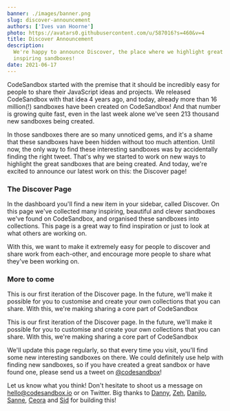 ```yaml
---
banner: ./images/banner.png
slug: discover-announcement
authors: ['Ives van Hoorne']
photo: https://avatars0.githubusercontent.com/u/587016?s=460&v=4
title: Discover Announcement
description:
  We're happy to announce Discover, the place where we highlight great and
  inspiring sandboxes!
date: 2021-06-17
---
```


CodeSandbox started with the premise that it should be incredibly easy for
people to share their JavaScript ideas and projects. We released CodeSandbox
with that idea 4 years ago, and today, already more than 16 million(!) sandboxes
have been created on CodeSandbox! And that number is growing quite fast, even in
the last week alone we've seen 213 thousand new sandboxes being created.

In those sandboxes there are so many unnoticed gems, and it's a shame that these
sandboxes have been hidden without too much attention. Until now, the only way
to find these interesting sandboxes was by accidentally finding the right tweet.
That's why we started to work on new ways to highlight the great sandboxes that
are being created. And today, we're excited to announce our latest work on this:
the Discover page!

### The Discover Page

In the dashboard you'll find a new item in your sidebar, called Discover. On
this page we've collected many inspiring, beautiful and clever sandboxes we've
found on CodeSandbox, and organised these sandboxes into collections. This page
is a great way to find inspiration or just to look at what others are working
on.

With this, we want to make it extremely easy for people to discover and share
work from each-other, and encourage more people to share what they've been
working on.

### More to come

This is our first iteration of the Discover page. In the future, we'll make it
possible for you to customise and create your own collections that you can
share. With this, we're making sharing a core part of CodeSandbox

This is our first iteration of the Discover page. In the future, we'll make it
possible for you to customise and create your own collections that you can
share. With this, we're making sharing a core part of CodeSandbox

We'll update this page regularly, so that every time you visit, you'll find some
new interesting sandboxes on there. We could definitely use help with finding
new sandboxes, so if you have created a great sandbox or have found one, please
send us a tweet on [@codesandbox](https://twitter.com/codesandbox)!

Let us know what you think! Don't hesitate to shoot us a message on
hello@codesandbox.io or on Twitter. Big thanks to
[Danny](https://twitter.com/druchtie), [Zeh](https://twitter.com/zehf),
[Danilo](https://twitter.com/danilowoz),
[Sanne](https://twitter.com/sannekalkman), [Ceora](https://twitter.com/ceeoreo_)
and [Sid](https://twitter.com/siddharthkp) for building this!
